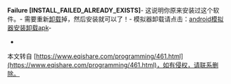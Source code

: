 **Failure \[INSTALL\_FAILED\_ALREADY\_EXISTS\]**-
这说明你原来安装过这个软件。-
需要重新[卸载](http://www.eqishare.com/read.php?tid=571)掉，然后安装就可以了！-
模拟器卸载请点击：[android模拟器安装卸载apk](http://www.eqishare.com/read.php?tid=571)-

-

本文转自 [https://www.eqishare.com/programming/461.html](https://www.eqishare.com/programming/461.html)，如有侵权，请联系删除。